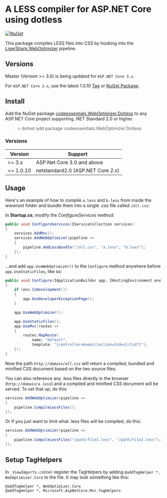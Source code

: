 # A LESS compiler for ASP.NET Core using dotless

[![NuGet](https://img.shields.io/nuget/v/codeessentials.WebOptimizer.Dotless.svg)](https://nuget.org/packages/codeessentials.WebOptimizer.Dotless/)

This package compiles LESS files into CSS by hooking into the [LigerShark.WebOptimizer](https://github.com/ligershark/WebOptimizer) pipeline.

## Versions
Master (Version >= 3.0) is being updated for ```ASP.NET Core 3.x```.

For ```ASP.NET Core 2.x```, use the latest 1.0.10 [Tag](https://github.com/twenzel/WebOptimizer.Dotless/tree/v1.0.10) or [NuGet Package](https://www.nuget.org/packages/codeessentials.WebOptimizer.Dotless/1.0.10).

## Install
Add the NuGet package [codeessentials.WebOptimizer.Dotless](https://nuget.org/packages/codeessentials.WebOptimizer.Dotless/) to any ASP.NET Core project supporting .NET Standard 2.0 or higher.

> &gt; dotnet add package codeessentials.WebOptimizer.Dotless

### Versions
Version|Support
-|-
&gt;= 3.x|ASP.Net Core 3.0 and above
&lt;= 1.0.10|netstandard2.0 (ASP.NET Core 2.x)


## Usage
Here's an example of how to compile `a.less` and `b.less` from inside the wwwroot folder and bundle them into a single .css file called `/all.css`:

In **Startup.cs**, modify the *ConfigureServices* method:

```csharp
public void ConfigureServices(IServiceCollection services)
{
    services.AddMvc();
    services.AddWebOptimizer(pipeline =>
    {
        pipeline.AddLessBundle("/all.css", "a.less", "b.less");
    });
}
```

...and add `app.UseWebOptimizer()` to the `Configure` method anywhere before `app.UseStaticFiles`, like so:

```csharp
public void Configure(IApplicationBuilder app, IHostingEnvironment env)
{
    if (env.IsDevelopment())
    {
        app.UseDeveloperExceptionPage();
    }

    app.UseWebOptimizer();

    app.UseStaticFiles();
    app.UseMvc(routes =>
    {
        routes.MapRoute(
            name: "default",
            template: "{controller=Home}/{action=Index}/{id?}");
    });
}
```

Now the path *`http://domain/all.css`* will return a compiled, bundled and minified CSS document based on the two source files.

You can also reference any .less files directly in the browser (*`http://domain/a.less`*) and a compiled and minified CSS document will be served. To set that up, do this:

```csharp
services.AddWebOptimizer(pipeline =>
{
    pipeline.CompileLessFiles();
});
```

Or if you just want to limit what .less files will be compiled, do this:

```csharp
services.AddWebOptimizer(pipeline =>
{
    pipeline.CompileLessFiles("/path/file1.less", "/path/file2.less");
});
```

## Setup TagHelpers
In `_ViewImports.cshtml` register the TagHelpers by adding `@addTagHelper *, WebOptimizer.Core` to the file. It may look something like this:

```text
@addTagHelper *, WebOptimizer.Core
@addTagHelper *, Microsoft.AspNetCore.Mvc.TagHelpers
```
